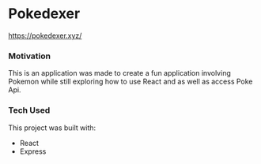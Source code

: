 # Pokedexer

https://pokedexer.xyz/

### Motivation

This is an application was made to create a fun application involving Pokemon while still exploring how to use React and as well as access Poke Api.  

### Tech Used
This project was built with:
- React
- Express
